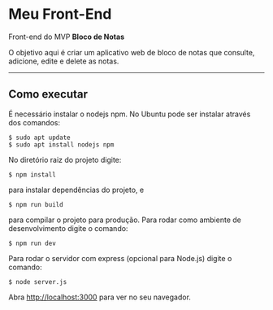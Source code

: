# Meu Front-End

Front-end do MVP **Bloco de Notas**

O objetivo aqui é criar um aplicativo web de bloco de notas que consulte, adicione, edite e delete as notas.

---
## Como executar

É necessário instalar o nodejs npm. No Ubuntu pode ser instalar através dos comandos:

```
$ sudo apt update
$ sudo apt install nodejs npm
```

No diretório raiz do projeto digite:

```
$ npm install
```

para instalar dependências do projeto, e

```
$ npm run build
```

para compilar o projeto para produção. Para rodar como ambiente de desenvolvimento digite o comando:

```
$ npm run dev
```

Para rodar o servidor com express (opcional para Node.js) digite o comando:

```
$ node server.js
```

Abra [http://localhost:3000](http://localhost:3000) para ver no seu navegador.
